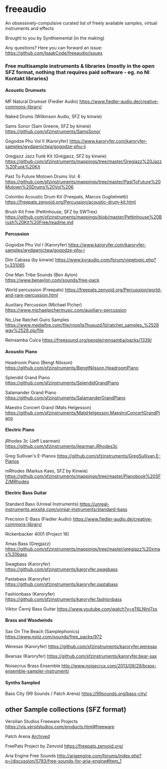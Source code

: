 # freeaudio
An obsessively-compulsive curated list of freely available samples, virtual instruments and effects

Brought to you by Synthiemental (in the making)

Any questions? Here you can forward an issue: https://github.com/IsaakCode/freeaudio/issues


### Free multisample instruments & libraries (mostly in the open SFZ format, nothing that requires paid software - eg. no NI Kontakt libraries)

#### Acoustic Drumsets

MF Natural Drumset (Fiedler Audio) https://www.fiedler-audio.de/creative-commons-library/

Naked Drums (Wilkinson Audio, SFZ by kinwie) 

Sams Sonor (Sam Greene, SFZ by kinwie) https://github.com/sfzinstruments/SamsSonor

Gogodze Phu Vol II (Karoryfer) https://www.karoryfer.com/karoryfer-samples/wydawnictwa/gogodze-phu-ii

Gregjazz Jazz Funk Kit (Gregjazz, SFZ by kinwie) https://github.com/sfzinstruments/mappings/tree/master/Gregjazz%20Jazz%20Funk%20Kit

Past To Future Motown Drums Vol. 6 https://github.com/sfzinstruments/mappings/tree/master/PastToFuture%20Motown%20Drums%20Vol%206

Colombo Acoustic Drum Kit (Freepats, Marcos Guglielmetti) https://freepats.zenvoid.org/Percussion/acoustic-drum-kit.html

Brush Kit Free (Pettinhouse, SFZ by SWTrex) https://github.com/sfzinstruments/mappings/blob/master/Pettinhouse%20Brush%20Kit%20Free/readme.md


#### Percussion

Gogodze Phu Vol I (Karoryfer) https://www.karoryfer.com/karoryfer-samples/wydawnictwa/gogodze-phu-i

Dim Cabasa (by kinwie) https://www.kvraudio.com/forum/viewtopic.php?t=331065

One Man Tribe Sounds (Ben Aylon) https://www.benaylon.com/sounds/free-pack

World percussion (Freepats) https://freepats.zenvoid.org/Percussion/world-and-rare-percussion.html

Auxiliary Percussion (Michael Picher) https://www.michaelpichermusic.com/auxiliary-percussion

No_Use Ratchet Guiro Samples https://www.mediafire.com/file/rnop1a7husuzd7d/ratchet_samples_%2528wav%2529.zip/file

Reinsamba Cuica https://freesound.org/people/reinsamba/packs/1339/


#### Acoustic Piano

Headroom Piano (Bengt Nilsson) https://github.com/sfzinstruments/BengtNilsson.HeadroomPiano

Splendid Grand Piano https://github.com/sfzinstruments/SplendidGrandPiano

Salamander Grand Piano https://github.com/sfzinstruments/SalamanderGrandPiano

Maestro Concert Grand (Mats Helgesson) https://github.com/sfzinstruments/MatsHelgesson.MaestroConcertGrandPiano

#### Electric Piano

jRhodes 3c (Jeff Learman) https://github.com/sfzinstruments/jlearman.jRhodes3c

Greg Sullivan's E-Pianos https://github.com/sfzinstruments/GregSullivan.E-Pianos

mRhodes (Markus Kaes, SFZ by Kinwie) https://github.com/sfzinstruments/mappings/tree/master/Pianobook%20SFZ/MRhodes


#### Electric Bass Guitar

Standard Bass (Unreal Instruments) https://unreal-instruments.wixsite.com/unreal-instruments/standard-bass

Precision E-Bass (Fiedler Audio) https://www.fiedler-audio.de/creative-commons-library/

Rickenbacker 4001 (Project 16)

Xmas Bass (Gregjazz) https://github.com/sfzinstruments/mappings/tree/master/gregjazz%20xmas%20bass

Swagbass (Karoryfer) https://github.com/sfzinstruments/karoryfer.swagbass

Pastabass (Karoryfer) https://github.com/sfzinstruments/karoryfer.pastabass

Fashionbass (Karoryfer) https://github.com/sfzinstruments/karoryfer.fashionbass

Viktor Černý Bass Guitar https://www.youtube.com/watch?v=eT6LNInI7xs


#### Brass and Woodwinds

Sax On The Beach (Samplephonics) https://www.noiiz.com/sounds/free_packs/972

Weresax (Karoryfer) https://github.com/sfzinstruments/karoryfer.weresax

Bearsax (Karoryfer) https://github.com/sfzinstruments/karoryfer.bear-sax

Noisecrux Brass Ensemble http://www.noisecrux.com/2013/09/29/brass-ensemble-sampler-instrument/


#### Synths Sampled

Bass City (99 Sounds / Patch Arena) https://99sounds.org/bass-city/


## other Sample collections (SFZ format)

Versilian Studios Freeware Projects https://vis.versilstudios.com/products.html#freeware

Patch Arena [Archived](http://web.archive.org/web/20170704202210/http://patcharena.com/downloads/index.php?subcat=168&ENGINEsessID=cd17d509b38cd78dd024dfc14751ba9c)

FreePats Project by Zenvoid https://freepats.zenvoid.org/

Aria Engine Free Sounds http://ariaengine.com/forums/index.php?p=/discussion/5783/free-sounds-for-aria-engine#Item_1
